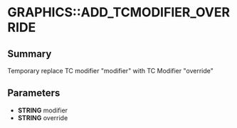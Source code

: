 # GRAPHICS::ADD_TCMODIFIER_OVERRIDE

## Summary
Temporary replace TC modifier "modifier" with TC Modifier "override"

## Parameters
* **STRING** modifier
* **STRING** override